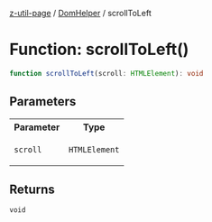 [z-util-page](../../../README.md) / [DomHelper](../README.md) / scrollToLeft

# Function: scrollToLeft()

```ts
function scrollToLeft(scroll: HTMLElement): void
```

## Parameters

<table>
<tr>
<th>Parameter</th>
<th>Type</th>
</tr>
<tr>
<td>

`scroll`

</td>
<td>

`HTMLElement`

</td>
</tr>
</table>

## Returns

`void`
